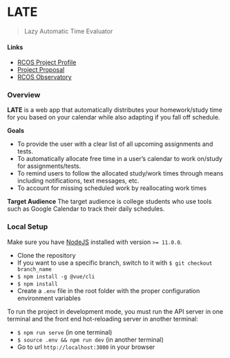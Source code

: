 # LATE

> Lazy Automatic Time Evaluator

#### Links

- [RCOS Project Profile](https://rcos.io/projects/apexal/late/profile)
- [Project Proposal](https://docs.google.com/document/d/1bq5DBvEQhnIkPUz-keMvDHq_dEQ21vwJqSUVB9zdSYk/edit)
- [RCOS Observatory](https://rcos.io/)

### Overview

**LATE** is a web app that automatically distributes your homework/study time for you based on your calendar while also adapting if you fall off schedule.

**Goals**

- To provide the user with a clear list of all upcoming assignments and tests.
- To automatically allocate free time in a user’s calendar to work on/study for assignments/tests.
- To remind users to follow the allocated study/work times through means including notifications, text messages, etc.
- To account for missing scheduled work by reallocating work times

**Target Audience**
The target audience is college students who use tools such as Google Calendar to track their daily schedules.

### Local Setup

Make sure you have [NodeJS](https://nodejs.org/en/download/) installed with version `>= 11.0.0`.

- Clone the repository
- If you want to use a specific branch, switch to it with `$ git checkout branch_name`
- `$ npm install -g @vue/cli`
- `$ npm install`
- Create a `.env` file in the root folder with the proper configuration environment variables

To run the project in development mode, you must run the API server in one terminal and the front end hot-reloading server in another terminal:

- `$ npm run serve` (in one terminal)
- `$ source .env && npm run dev` (in another terminal)
- Go to url `http://localhost:3000` in your browser
